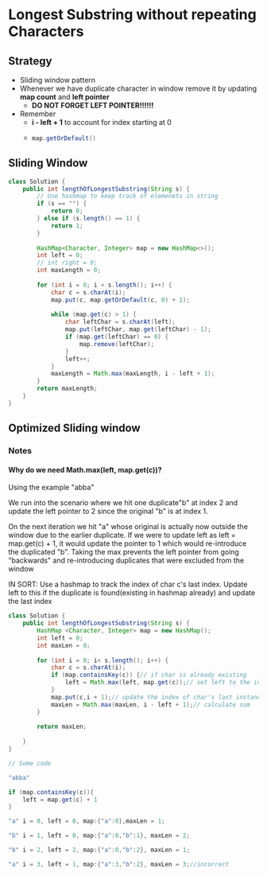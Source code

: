 # Longest Substring without repeating Characters

## Strategy

* Sliding window pattern
* Whenever we have duplicate character in window remove it by updating **map count** and **left pointer**
  * **DO NOT FORGET LEFT POINTER!!!!!!**
* Remember&#x20;
  * **i - left + 1** to account for index starting at 0
  * ```java
    map.getOrDefault()
    ```

## Sliding Window

```java
class Solution {
    public int lengthOfLongestSubstring(String s) {
        // Use hashmap to keep track of elemenets in string
        if (s == "") {
            return 0;
        } else if (s.length() == 1) {
            return 1;
        }
        
        HashMap<Character, Integer> map = new HashMap<>();
        int left = 0;
        // int right = 0;
        int maxLength = 0;
        
        for (int i = 0; i < s.length(); i++) {
            char c = s.charAt(i);
            map.put(c, map.getOrDefault(c, 0) + 1);
            
            while (map.get(c) > 1) {
                char leftChar = s.charAt(left);
                map.put(leftChar, map.get(leftChar) - 1);
                if (map.get(leftChar) == 0) {
                    map.remove(leftChar);
                }
                left++;   
            }
            maxLength = Math.max(maxLength, i - left + 1);  
        }
        return maxLength;
    }
}
```

## Optimized Sliding window

### Notes

#### Why do we need Math.max(left, map.get(c))?

Using the example "abba"&#x20;

We run into the scenario where we hit one duplicate"b" at index 2 and update the left pointer to 2 since the original "b" is at index 1.

On the next iteration we hit "a" whose original is actually now outside the window due to the earlier duplicate. If we were to update left as left = map.get(c) + 1, it would update the pointer to 1 which would re-introduce the duplicated "b". Taking the max prevents the left pointer from going "backwards" and re-introducing duplicates that were excluded from the window &#x20;

IN SORT: Use a hashmap to track the index of char c's last index. Update left to this if the duplicate is found(existing in hashmap already) and update the last index

```java
class Solution {
    public int lengthOfLongestSubstring(String s) {
        HashMap <Character, Integer> map = new HashMap();
        int left = 0;
        int maxLen = 0;
        
        for (int i = 0; i< s.length(); i++) {
            char c = s.charAt(i);
            if (map.containsKey(c)) {// if char is already existing
                left = Math.max(left, map.get(c));// set left to the index of char's last instance
            }
            map.put(c,i + 1);// update the index of char's last instance
            maxLen = Math.max(maxLen, i - left + 1);// calculate sum
        }
        
        return maxLen;
        
    }
}
```

```java
// Some code

"abba"

if (map.containsKey(c)){
    left = map.get(c) + 1 
}

"a" i = 0, left = 0, map:{"a":0},maxLen = 1;

"b" i = 1, left = 0, map:{"a":0,"b":1}, maxLen = 2;

"b" i = 2, left = 2, map:{"a":0,"b":2}, maxLen = 1;

"a" i = 3, left = 1, map:{"a":3,"b":2}, maxLen = 3;//incorrect
```
